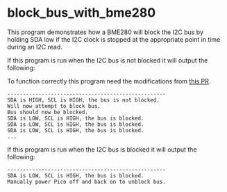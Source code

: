 # block_bus_with_bme280

This program demonstrates how a BME280 will block the I2C bus by holding SDA
low if the I2C clock is stopped at the appropriate point in time during an I2C
read.

If this program is run when the I2C bus is not blocked it will output the
following:

To function correctly this program need the modifications from
[this PR](https://github.com/raspberrypi/pico-sdk/pull/331).

```
---------------------------------------------------
SDA is HIGH, SCL is HIGH, the bus is not blocked.
Will now attempt to block bus.
Bus should now be blocked.
SDA is LOW, SCL is HIGH, the bus is blocked.
SDA is LOW, SCL is HIGH, the bus is blocked.
SDA is LOW, SCL is HIGH, the bus is blocked.
...
```

If this program is run when the I2C bus is blocked it will output the
following:

```
---------------------------------------------------
SDA is LOW, SCL is HIGH, the bus is blocked.
Manually power Pico off and back on to unblock bus.
```

